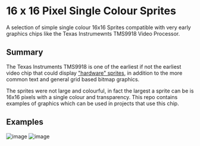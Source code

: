 # 16 x 16 Pixel Single Colour Sprites
A selection of simple single colour 16x16 Sprites compatible with very early graphics chips like the Texas Instrumewnts TMS9918 Video Processor.

## Summary
The Texas Instruments TMS9918 is one of the earliest if not the earliest video chip that could display ["hardware" sprites](https://en.wikipedia.org/wiki/Sprite_(computer_graphics)), in addition to the more common text and general grid based bitmap graphics.  

The sprites were not large and colourful, in fact the largest a sprite can be is 16x16 pixels with a single colour and transparency.  This repo contains examples of graphics which can be used in projects that use this chip.  

## Examples

![image](https://github.com/stclaird/TMS9918-sprites/blob/main/evil-knight/preview.png?raw=true)
![image](https://github.com/stclaird/TMS9918-sprites/blob/main/spaceman/preview.png?raw=true)
